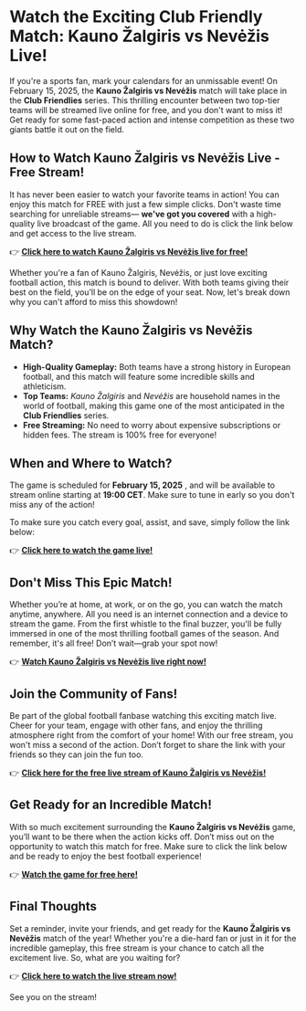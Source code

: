 # Watch the Exciting Club Friendly Match: Kauno Žalgiris vs Nevėžis Live!

If you're a sports fan, mark your calendars for an unmissable event! On February 15, 2025, the **Kauno Žalgiris vs Nevėžis** match will take place in the **Club Friendlies** series. This thrilling encounter between two top-tier teams will be streamed live online for free, and you don't want to miss it! Get ready for some fast-paced action and intense competition as these two giants battle it out on the field.

## How to Watch Kauno Žalgiris vs Nevėžis Live - Free Stream!

It has never been easier to watch your favorite teams in action! You can enjoy this match for FREE with just a few simple clicks. Don't waste time searching for unreliable streams— **we've got you covered** with a high-quality live broadcast of the game. All you need to do is click the link below and get access to the live stream.

👉 [**Click here to watch Kauno Žalgiris vs Nevėžis live for free!**](https://tinyurl.com/livestreamfreeo?st=Kauno+%C5%BDalgiris+vs+Nev%C4%97%C5%BEis&si=ghc)

Whether you're a fan of Kauno Žalgiris, Nevėžis, or just love exciting football action, this match is bound to deliver. With both teams giving their best on the field, you’ll be on the edge of your seat. Now, let's break down why you can't afford to miss this showdown!

## Why Watch the Kauno Žalgiris vs Nevėžis Match?

- **High-Quality Gameplay:** Both teams have a strong history in European football, and this match will feature some incredible skills and athleticism.
- **Top Teams:** _Kauno Žalgiris_ and _Nevėžis_ are household names in the world of football, making this game one of the most anticipated in the **Club Friendlies** series.
- **Free Streaming:** No need to worry about expensive subscriptions or hidden fees. The stream is 100% free for everyone!

## When and Where to Watch?

The game is scheduled for **February 15, 2025** , and will be available to stream online starting at **19:00 CET**. Make sure to tune in early so you don't miss any of the action!

To make sure you catch every goal, assist, and save, simply follow the link below:

👉 [**Click here to watch the game live!**](https://tinyurl.com/livestreamfreeo?st=Kauno+%C5%BDalgiris+vs+Nev%C4%97%C5%BEis&si=ghc)

## Don't Miss This Epic Match!

Whether you’re at home, at work, or on the go, you can watch the match anytime, anywhere. All you need is an internet connection and a device to stream the game. From the first whistle to the final buzzer, you'll be fully immersed in one of the most thrilling football games of the season. And remember, it's all free! Don’t wait—grab your spot now!

👉 [**Watch Kauno Žalgiris vs Nevėžis live right now!**](https://tinyurl.com/livestreamfreeo?st=Kauno+%C5%BDalgiris+vs+Nev%C4%97%C5%BEis&si=ghc)

## Join the Community of Fans!

Be part of the global football fanbase watching this exciting match live. Cheer for your team, engage with other fans, and enjoy the thrilling atmosphere right from the comfort of your home! With our free stream, you won't miss a second of the action. Don’t forget to share the link with your friends so they can join the fun too.

👉 [**Click here for the free live stream of Kauno Žalgiris vs Nevėžis!**](https://tinyurl.com/livestreamfreeo?st=Kauno+%C5%BDalgiris+vs+Nev%C4%97%C5%BEis&si=ghc)

## Get Ready for an Incredible Match!

With so much excitement surrounding the **Kauno Žalgiris vs Nevėžis** game, you’ll want to be there when the action kicks off. Don’t miss out on the opportunity to watch this match for free. Make sure to click the link below and be ready to enjoy the best football experience!

👉 [**Watch the game for free here!**](https://tinyurl.com/livestreamfreeo?st=Kauno+%C5%BDalgiris+vs+Nev%C4%97%C5%BEis&si=ghc)

## Final Thoughts

Set a reminder, invite your friends, and get ready for the **Kauno Žalgiris vs Nevėžis** match of the year! Whether you're a die-hard fan or just in it for the incredible gameplay, this free stream is your chance to catch all the excitement live. So, what are you waiting for?

👉 [**Click here to watch the live stream now!**](https://tinyurl.com/livestreamfreeo?st=Kauno+%C5%BDalgiris+vs+Nev%C4%97%C5%BEis&si=ghc)

See you on the stream!

